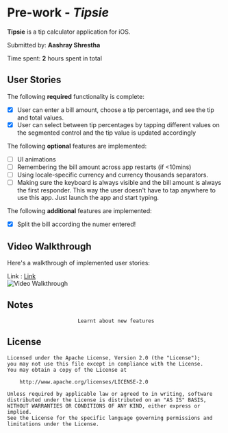 # Pre-work - *Tipsie*

**Tipsie** is a tip calculator application for iOS.

 Submitted by: **Aashray Shrestha**

Time spent: **2** hours spent in total

## User Stories

The following **required** functionality is complete:

* [X] User can enter a bill amount, choose a tip percentage, and see the tip and total values.
* [X] User can select between tip percentages by tapping different values on the segmented control and the tip value is updated accordingly

The following **optional** features are implemented:

* [ ] UI animations
* [ ] Remembering the bill amount across app restarts (if <10mins)
* [ ] Using locale-specific currency and currency thousands separators.
* [ ] Making sure the keyboard is always visible and the bill amount is always the first responder. This way the user doesn't have to tap anywhere to use this app. Just launch the app and start typing.

The following **additional** features are implemented:

- [X] Split the bill according the numer entered!

## Video Walkthrough

Here's a walkthrough of implemented user stories:

Link : <a href ="https://i.imgur.com/a/zwBlEot.gif"> Link </a>
<br/>
<img src="https://i.imgur.com/a/zwBlEot.gif" title='Video Walkthrough' width='' alt='Video Walkthrough' />

## Notes

                           Learnt about new features

## License

    Licensed under the Apache License, Version 2.0 (the "License");
    you may not use this file except in compliance with the License.
    You may obtain a copy of the License at

        http://www.apache.org/licenses/LICENSE-2.0

    Unless required by applicable law or agreed to in writing, software
    distributed under the License is distributed on an "AS IS" BASIS,
    WITHOUT WARRANTIES OR CONDITIONS OF ANY KIND, either express or implied.
    See the License for the specific language governing permissions and
    limitations under the License.
